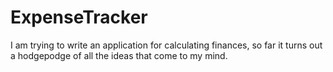 # ExpenseTracker

I am trying to write an application for calculating finances, so far it turns out a hodgepodge of all the ideas that come to my mind.
